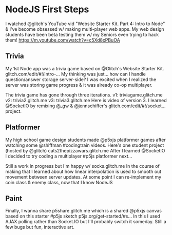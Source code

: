 # NodeJS First Steps

I watched @glitch's YouTube vid "Website Starter Kit. Part 4: Intro to Node" & I've become obsessed w/ making multi-player web apps. My web design students have been beta testing them w/ my Seniors even trying to hack them!
https://m.youtube.com/watch?v=c5Xd8xPBuOA

## Trivia
My 1st Node app was a trivia game based on @Glitch's Website Starter Kit. glitch.com/edit/#!/intro-… My thinking was just... how can I handle question/answer storage server-side? I was excited when I realized the server was storing game progress & it was already co-op multiplayer.

The trivia game has gone through three iterations. v1: triviagame.glitch.me
v2: trivia2.glitch.me
v3: trivia3.glitch.me
Here is video of version 3. I learned @SocketIO by remixing @_gw & @jennschiffer's glitch.com/edit/#!/socket… project.

## Platformer
My high school game design students made @p5xjs platformer games after watching some @shiffman #codingtrain videos. Here's one student project (hosted by @glitch) cats2thepizzawars.glitch.me After I learned @SocketIO I decided to try coding a multiplayer #p5js platformer next...

Still a work in progress but I'm happy w/ socks.glitch.me In the course of making that I learned about how linear interpolation is used to smooth out movement between server updates. At some point I can re-implement my coin class & enemy class, now that I know NodeJS

## Paint
Finally, I wanna share p5share.glitch.me which is a shared @p5xjs canvas based on this starter #p5js sketch p5js.org/get-started/#s… In this I used AJAX polling rather than Socket.IO but I'll probably switch it someday. Still a few bugs but fun, interactive art.